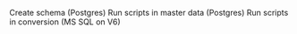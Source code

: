 Create schema (Postgres)
Run scripts in master data (Postgres)
Run scripts in conversion (MS SQL on V6)
